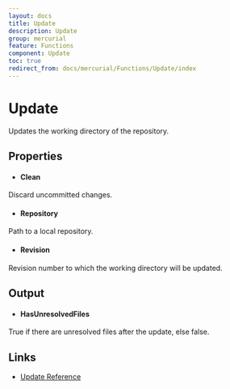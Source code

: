 ```yaml
---
layout: docs
title: Update
description: Update
group: mercurial
feature: Functions
component: Update
toc: true
redirect_from: docs/mercurial/Functions/Update/index
---
```

Update
======

Updates the working directory of the repository.

Properties
----------

- #### Clean
Discard uncommitted changes.

- #### Repository
Path to a local repository.

- #### Revision
Revision number to which the working directory will be updated.

Output
------

- #### HasUnresolvedFiles
True if there are unresolved files after the update, else false.  

Links
-----
- [Update Reference](https://www.selenic.com/mercurial/hg.1.html#update)
